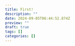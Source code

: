 ```yaml
---
title: First!
description: ""
date: 2024-09-05T06:44:52.874Z
preview: ""
draft: true
tags: []
categories: []
---
```


